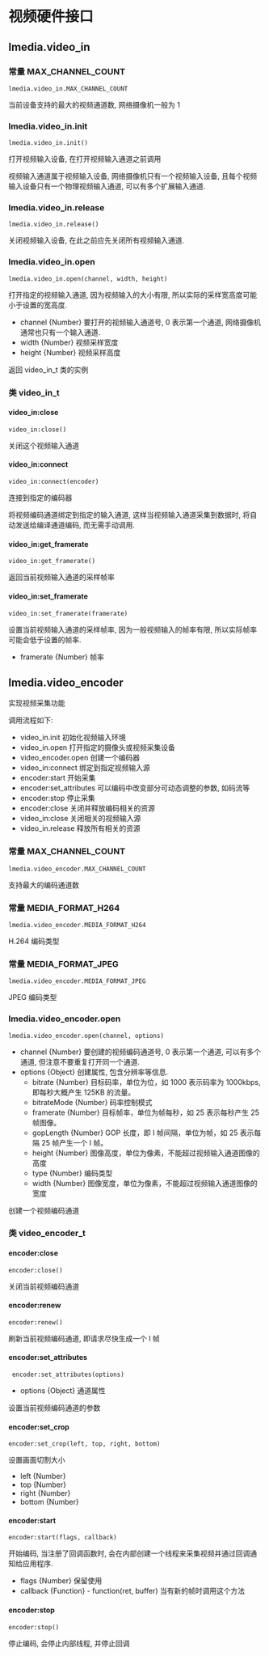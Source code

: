 # 视频硬件接口

## lmedia.video_in

### 常量 MAX_CHANNEL_COUNT

    lmedia.video_in.MAX_CHANNEL_COUNT

当前设备支持的最大的视频通道数, 网络摄像机一般为 1

### lmedia.video_in.init

    lmedia.video_in.init()

打开视频输入设备, 在打开视频输入通道之前调用

视频输入通道属于视频输入设备, 网络摄像机只有一个视频输入设备, 且每个视频输入设备只有一个物理视频输入通道, 可以有多个扩展输入通道.

### lmedia.video_in.release

    lmedia.video_in.release()

关闭视频输入设备, 在此之前应先关闭所有视频输入通道.

### lmedia.video_in.open

    lmedia.video_in.open(channel, width, height)

打开指定的视频输入通道, 因为视频输入的大小有限, 所以实际的采样宽高度可能小于设置的宽高度.

- channel {Number} 要打开的视频输入通道号, 0 表示第一个通道, 网络摄像机通常也只有一个输入通道.
- width {Number} 视频采样宽度
- height {Number} 视频采样高度

返回 video_in_t 类的实例

### 类 video_in_t

#### video_in:close

    video_in:close()

关闭这个视频输入通道

#### video_in:connect

    video_in:connect(encoder)

连接到指定的编码器

将视频编码通道绑定到指定的输入通道, 这样当视频输入通道采集到数据时, 将自动发送给编译通道编码, 而无需手动调用.

#### video_in:get_framerate

    video_in:get_framerate()

返回当前视频输入通道的采样帧率

#### video_in:set_framerate

    video_in:set_framerate(framerate)

设置当前视频输入通道的采样帧率, 因为一般视频输入的帧率有限, 所以实际帧率可能会低于设置的帧率.

- framerate {Number} 帧率

## lmedia.video_encoder

实现视频采集功能

调用流程如下:

- video_in.init 初始化视频输入环境
- video_in.open 打开指定的摄像头或视频采集设备
- video_encoder.open 创建一个编码器
- video_in:connect 绑定到指定视频输入源
- encoder:start 开始采集
- encoder:set_attributes 可以编码中改变部分可动态调整的参数, 如码流等
- encoder:stop 停止采集
- encoder:close 关闭并释放编码相关的资源
- video_in:close 关闭相关的视频输入源
- video_in.release 释放所有相关的资源

### 常量 MAX_CHANNEL_COUNT

    lmedia.video_encoder.MAX_CHANNEL_COUNT

支持最大的编码通道数

### 常量 MEDIA_FORMAT_H264

    lmedia.video_encoder.MEDIA_FORMAT_H264

H.264 编码类型

### 常量 MEDIA_FORMAT_JPEG

    lmedia.video_encoder.MEDIA_FORMAT_JPEG

JPEG 编码类型

### lmedia.video_encoder.open

    lmedia.video_encoder.open(channel, options)

- channel {Number} 要创建的视频编码通道号, 0 表示第一个通道, 可以有多个通道, 但注意不要重复打开同一个通道.
- options {Object} 创建属性, 包含分辨率等信息.
    + bitrate {Number} 目标码率，单位为位，如 1000 表示码率为 1000kbps, 即每秒大概产生 125KB 的流量。
    + bitrateMode {Number} 码率控制模式
    + framerate {Number} 目标帧率，单位为帧每秒，如 25 表示每秒产生 25 帧图像。
    + gopLength {Number} GOP 长度，即 I 帧间隔，单位为帧，如 25 表示每隔 25 帧产生一个 I 帧。
    + height {Number} 图像高度，单位为像素，不能超过视频输入通道图像的高度
    + type {Number} 编码类型
    + width {Number} 图像宽度，单位为像素，不能超过视频输入通道图像的宽度

创建一个视频编码通道

### 类 video_encoder_t

#### encoder:close

    encoder:close()

关闭当前视频编码通道

#### encoder:renew

    encoder:renew()

刷新当前视频编码通道, 即请求尽快生成一个 I 帧

#### encoder:set_attributes

     encoder:set_attributes(options)

- options {Object} 通道属性

设置当前视频编码通道的参数

#### encoder:set_crop

    encoder:set_crop(left, top, right, bottom)

设置画面切割大小

- left {Number}
- top {Number}
- right {Number}
- bottom {Number}

#### encoder:start

    encoder:start(flags, callback)

开始编码, 当注册了回调函数时, 会在内部创建一个线程来采集视频并通过回调通知给应用程序.

- flags {Number} 保留使用
- callback {Function} - function(ret, buffer) 当有新的帧时调用这个方法

#### encoder:stop

    encoder:stop()

停止编码, 会停止内部线程, 并停止回调
